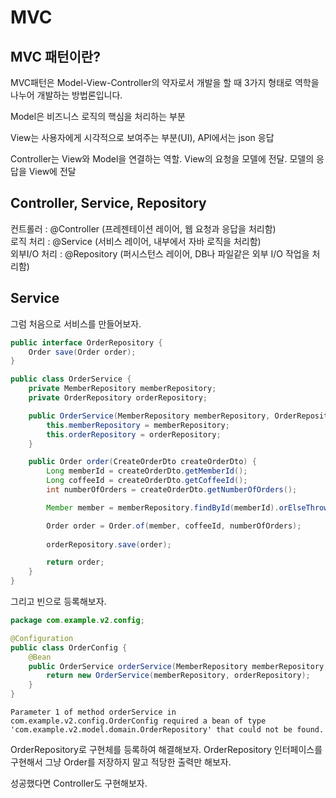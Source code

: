 # MVC

## MVC 패턴이란?

MVC패턴은 Model-View-Controller의 약자로서 개발을 할 때 3가지 형태로 역학을 나누어 개발하는 방법론입니다.

Model은 비즈니스 로직의 핵심을 처리하는 부분

View는 사용자에게 시각적으로 보여주는 부분(UI), API에서는 json 응답

Controller는 View와 Model을 연결하는 역할. View의 요청을 모델에 전달. 모델의 응답을 View에 전달 


## Controller, Service, Repository

컨트롤러 : @Controller (프레젠테이션 레이어, 웹 요청과 응답을 처리함)  
로직 처리 : @Service (서비스 레이어, 내부에서 자바 로직을 처리함)  
외부I/O 처리 : @Repository (퍼시스턴스 레이어, DB나 파일같은 외부 I/O 작업을 처리함)

## Service

그럼 처음으로 서비스를 만들어보자.

```java
public interface OrderRepository {
    Order save(Order order);
}

```

```java
public class OrderService {
    private MemberRepository memberRepository;
    private OrderRepository orderRepository;

    public OrderService(MemberRepository memberRepository, OrderRepository orderRepository) {
        this.memberRepository = memberRepository;
        this.orderRepository = orderRepository;
    }

    public Order order(CreateOrderDto createOrderDto) {
        Long memberId = createOrderDto.getMemberId();
        Long coffeeId = createOrderDto.getCoffeeId();
        int numberOfOrders = createOrderDto.getNumberOfOrders();

        Member member = memberRepository.findById(memberId).orElseThrow(() -> new IllegalArgumentException("Couldn't find member. Member ID is %s".formatted(memberId)));

        Order order = Order.of(member, coffeeId, numberOfOrders);
        
        orderRepository.save(order);

        return order;
    }
}
```

그리고 빈으로 등록해보자.

```java
package com.example.v2.config;

@Configuration
public class OrderConfig {
    @Bean
    public OrderService orderService(MemberRepository memberRepository, OrderRepository orderRepository) {
        return new OrderService(memberRepository, orderRepository);
    }
}
```

```
Parameter 1 of method orderService in com.example.v2.config.OrderConfig required a bean of type 'com.example.v2.model.domain.OrderRepository' that could not be found.
```

OrderRepository로 구현체를 등록하여 해결해보자. OrderRepository 인터페이스를 구현해서 그냥 Order를 저장하지 말고 적당한 출력만 해보자. 

성공했다면 Controller도 구현해보자.

